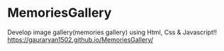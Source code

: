 # MemoriesGallery
Develop image gallery(memories gallery) using Html, Css &amp; Javascript!!
https://gauraryan1502.github.io/MemoriesGallery/
